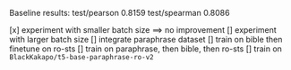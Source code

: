 Baseline results: 
test/pearson    0.8159
test/spearman   0.8086


[x] experiment with smaller batch size ==> no improvement
[] experiment with larger batch size 
[] integrate paraphrase dataset
[] train on bible then finetune on ro-sts
[] train on paraphrase, then bible, then ro-sts
[] train on `BlackKakapo/t5-base-paraphrase-ro-v2`

